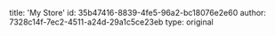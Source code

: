 title: 'My Store'
id: 35b47416-8839-4fe5-96a2-bc18076e2e60
author: 7328c14f-7ec2-4511-a24d-29a1c5ce23eb
type: original
